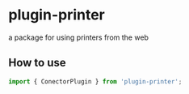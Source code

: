 # plugin-printer
a package for using printers from the web

## How to use
```javascript
import { ConectorPlugin } from 'plugin-printer';
```
